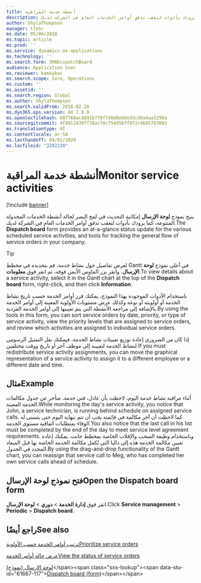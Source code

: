 ```yaml
---
title: أنشطة خدمة المراقبة
description: يتيح نموذج لوحة الإرسال إمكانية التحديث في لمح البصر لحالة أنشطة الخدمات المجدولة المتنوعة، كما يزودك بأدوات لتعقب تدفق أوامر الخدمات العام في الشركة لديك.
author: ShylaThompson
manager: tfehr
ms.date: 05/04/2018
ms.topic: article
ms.prod: ''
ms.service: dynamics-ax-applications
ms.technology: ''
ms.search.form: SMADispatchBoard
audience: Application User
ms.reviewer: kamaybac
ms.search.scope: Core, Operations
ms.custom: ''
ms.assetid: ''
ms.search.region: Global
ms.author: ShylaThompson
ms.search.validFrom: 2016-02-28
ms.dyn365.ops.version: AX 7.0.0
ms.openlocfilehash: 687768ac8891b778f7d8d0eb6e3dcd9a4aa3298a
ms.sourcegitcommit: 4f9912439ff78acf0c754d5bff972c4b85763093
ms.translationtype: HT
ms.contentlocale: ar-SA
ms.lasthandoff: 04/02/2020
ms.locfileid: "3202228"
---
```

# <a name="monitor-service-activities"></a><span data-ttu-id="61667-103">أنشطة خدمة المراقبة</span><span class="sxs-lookup"><span data-stu-id="61667-103">Monitor service activities</span></span> 

[!include [banner](../includes/banner.md)]


<span data-ttu-id="61667-104">يتيح نموذج **لوحة الإرسال** إمكانية التحديث في لمح البصر لحالة أنشطة الخدمات المجدولة المتنوعة، كما يزودك بأدوات لتعقب تدفق أوامر الخدمات العام في الشركة لديك.</span><span class="sxs-lookup"><span data-stu-id="61667-104">The **Dispatch board** form provides an at-a-glance status update for the various scheduled service activities, and tools for tracking the general flow of service orders in your company.</span></span>


> [!TIP]
> <P><span data-ttu-id="61667-105">لعرض تفاصيل حول نشاط خدمة، قم بتحديده في مخطط Gantt في أعلى نموذج <STRONG>لوحة الإرسال</STRONG>، وانقر بزر الماوس الأيمن فوقه، ثم انقر فوق <STRONG>معلومات</STRONG>.</span><span class="sxs-lookup"><span data-stu-id="61667-105">To view details about a service activity, select it in the Gantt chart at the top of the <STRONG>Dispatch board</STRONG> form, right-click, and then click <STRONG>Information</STRONG>.</span></span></P>


<span data-ttu-id="61667-106">باستخدام الأدوات الموجودة بهذا النموذج، يمكنك فرز أوامر الخدمة حسب تاريخ نشاط الخدمة أو أولويته أو نوعه وكذلك عرض مستويات الأولوية المعينة إلى أوامر الخدمة بالإضافة إلى مراجعة الأنشطة التي يتم تعيينها إلى أوامر الخدمة الفردية.</span><span class="sxs-lookup"><span data-stu-id="61667-106">By using the tools in this form, you can sort service orders by date, priority, or type of service activity, view the priority levels that are assigned to service orders, and review which activities are assigned to individual service orders.</span></span>

<span data-ttu-id="61667-107">إذا كان من الضروري إعادة توزيع تعيينات نشاط الخدمة، فيمكنك نقل التمثيل الرسومي لنشاط الخدمة لتعيينه إلى موظف آخر أو تاريخ ووقت مختلفين.</span><span class="sxs-lookup"><span data-stu-id="61667-107">If you must redistribute service activity assignments, you can move the graphical representation of a service activity to assign it to a different employee or a different date and time.</span></span>

## <a name="example"></a><span data-ttu-id="61667-108">مثال</span><span class="sxs-lookup"><span data-stu-id="61667-108">Example</span></span>

<span data-ttu-id="61667-109">أثناء مراقبة نشاط خدمة اليوم، لاحظت بأن عادل، فني خدمة، متأخر عن جدول مكالمات الخدمة المعينة.</span><span class="sxs-lookup"><span data-stu-id="61667-109">While monitoring the day's service activity, you notice that John, a service technician, is running behind schedule on assigned service calls.</span></span> <span data-ttu-id="61667-110">كما لاحظت أن آخر مكالمة في قائمته يجب أن تتم بنهاية اليوم حتى يتسنى له الوفاء بمتطلبات اتفاقية مستوى الخدمة.‬</span><span class="sxs-lookup"><span data-stu-id="61667-110">You also notice that the last call in his list must be completed by the end of the day to meet service level agreement requirements.</span></span> <span data-ttu-id="61667-111">وباستخدام وظيفة السحب والإفلات الخاصة بمخطط جانت، يمكنك إعادة تعيين مكالمة الخدمة هذه إلى داليا التي تُكمل مكالمة الخدمة الخاصة بها قبل الميعاد المحدد في الجدول.</span><span class="sxs-lookup"><span data-stu-id="61667-111">By using the drag-and-drop functionality of the Gantt chart, you can reassign that service call to Meg, who has completed her own service calls ahead of schedule.</span></span>

## <a name="open-the-dispatch-board-form"></a><span data-ttu-id="61667-112">فتح نموذج لوحة الإرسال</span><span class="sxs-lookup"><span data-stu-id="61667-112">Open the Dispatch board form</span></span>

<span data-ttu-id="61667-113">انقر فوق **إدارة الخدمة** \> **دوري** \> **لوحة الإرسال‬**.</span><span class="sxs-lookup"><span data-stu-id="61667-113">Click **Service management** \> **Periodic** \> **Dispatch board**.</span></span>

## <a name="see-also"></a><span data-ttu-id="61667-114">راجع أيضًا</span><span class="sxs-lookup"><span data-stu-id="61667-114">See also</span></span>

[<span data-ttu-id="61667-115">ترتيب أوامر الخدمة حسب الأولوية</span><span class="sxs-lookup"><span data-stu-id="61667-115">Prioritize service orders</span></span>](prioritize-service-orders.md)

[<span data-ttu-id="61667-116">عرض حالة أوامر الخدمة</span><span class="sxs-lookup"><span data-stu-id="61667-116">View the status of service orders</span></span>](view-the-status-of-service-orders.md)

<span data-ttu-id="61667-117">[‏‏لوحة الإرسال (نموذج)](https://technet.microsoft.com/library/hh242789\(v=ax.60\))</span><span class="sxs-lookup"><span data-stu-id="61667-117">[Dispatch board (form)](https://technet.microsoft.com/library/hh242789\(v=ax.60\))</span></span>

  



